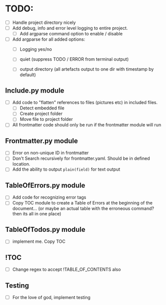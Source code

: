 # TODO:

- [ ] Handle project directory nicely
- [ ] Add debug, info and error level logging to entire project. 
  - [ ] Add argparse command option to enable / disable
- [ ] Add argparse for all added options:
  - [ ] Logging yes/no
  - [ ] quiet (suppress TODO / ERROR from terminal output)
  - [ ] output directory (all artefacts output to one dir with timestamp by default)



## Include.py module

- [ ] Add code to "flatten" references to files (pictures etc) in included files. 
  - [ ] Detect embedded file
  - [ ] Create project folder
  - [ ] Move file to project folder
- [ ] All frontmatter code should only be run if the frontmatter module will run

## Frontmatter.py module

- [ ] Error on non-unique ID in frontmatter
- [ ] Don't Search recursively for frontmatter.yaml. Should be in defined location.
- [ ] Add the ability to output `plain(field)` for text output

## TableOfErrors.py module

- [ ] Add code for recognizing error tags
- [ ] Copy TOC module to create a Table of Errors at the beginning of the document... (or maybe an actual table with the erroneous command? then its all in one place)

## TableOfTodos.py module

- [ ] implement me. Copy TOC

## !TOC

- [ ] Change regex to accept !TABLE_OF_CONTENTS also

## Testing

- [ ] For the love of god, implement testing